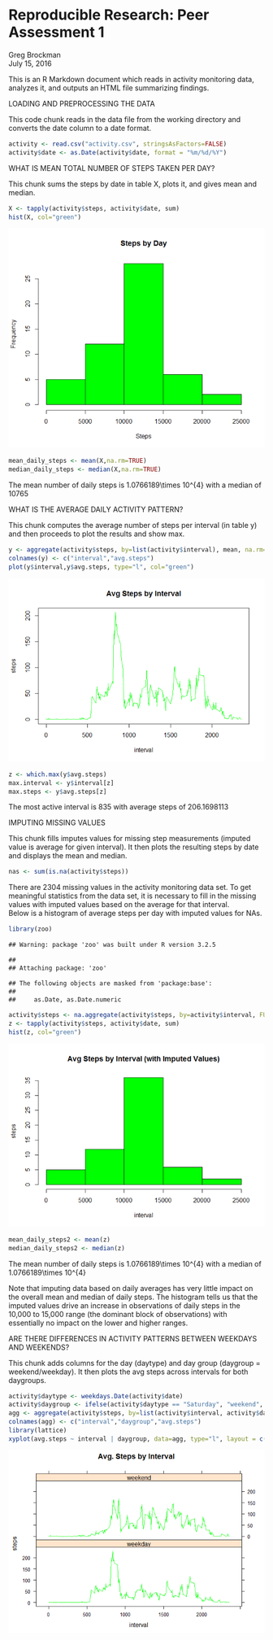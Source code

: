# Reproducible Research:  Peer Assessment 1
Greg Brockman  
July 15, 2016  

This is an R Markdown document which reads in activity monitoring data, analyzes it, and outputs an HTML file summarizing findings.

LOADING AND PREPROCESSING THE DATA

This code chunk reads in the data file from the working directory and converts the date column to a date format.


```r
activity <- read.csv("activity.csv", stringsAsFactors=FALSE)
activity$date <- as.Date(activity$date, format = "%m/%d/%Y")
```


WHAT IS MEAN TOTAL NUMBER OF STEPS TAKEN PER DAY?

This chunk sums the steps by date in table X, plots it, and gives mean and median.


```r
X <- tapply(activity$steps, activity$date, sum)
hist(X, col="green")
```

![](PA1_template_files/figure-html/Daily_Steps-1.png)<!-- -->

```r
mean_daily_steps <- mean(X,na.rm=TRUE)
median_daily_steps <- median(X,na.rm=TRUE)
```

The mean number of daily steps is 1.0766189\times 10^{4} with a median of 10765


WHAT IS THE AVERAGE DAILY ACTIVITY PATTERN?

This chunk computes the average number of steps per interval (in table y) and then proceeds to plot the results and show max.


```r
y <- aggregate(activity$steps, by=list(activity$interval), mean, na.rm=TRUE)
colnames(y) <- c("interval","avg.steps")
plot(y$interval,y$avg.steps, type="l", col="green")
```

![](PA1_template_files/figure-html/Interval_Steps-1.png)<!-- -->

```r
z <- which.max(y$avg.steps)
max.interval <- y$interval[z]
max.steps <- y$avg.steps[z]
```

The most active interval is 835 with average steps of 206.1698113


IMPUTING MISSING VALUES

This chunk fills imputes values for missing step measurements (imputed value is average for given interval).  It then plots
the resulting steps by date and displays the mean and median.


```r
nas <- sum(is.na(activity$steps))
```

There are 2304 missing values in the activity monitoring data set.
To get meaningful statistics from the data set, it is necessary to fill in the
missing values with imputed values based on the average for that interval.  
Below is a histogram of average steps per day with imputed values for NAs.


```r
library(zoo)
```

```
## Warning: package 'zoo' was built under R version 3.2.5
```

```
## 
## Attaching package: 'zoo'
```

```
## The following objects are masked from 'package:base':
## 
##     as.Date, as.Date.numeric
```

```r
activity$steps <- na.aggregate(activity$steps, by=activity$interval, FUN =  mean,na.rm=TRUE)
z <- tapply(activity$steps, activity$date, sum)
hist(z, col="green")
```

![](PA1_template_files/figure-html/Imputing_Values-1.png)<!-- -->

```r
mean_daily_steps2 <- mean(z)
median_daily_steps2 <- median(z)
```

The mean number of daily steps is 1.0766189\times 10^{4} with a median of 1.0766189\times 10^{4}

Note that imputing data based on daily averages has very little impact on the overall mean and median of daily steps.  The histogram tells us that the imputed values drive an increase in observations of daily steps in the 10,000 to 15,000 range (the dominant block of observations) with essentially no impact on the lower and higher ranges.


ARE THERE DIFFERENCES IN ACTIVITY PATTERNS BETWEEN WEEKDAYS AND WEEKENDS?

This chunk adds columns for the day (daytype) and day group (daygroup = weekend/weekday).  It then plots the avg steps across
intervals for both daygroups.


```r
activity$daytype <- weekdays.Date(activity$date)
activity$daygroup <- ifelse(activity$daytype == "Saturday", "weekend", ifelse(activity$daytype == "Sunday", "weekend", "weekday" ))
agg <- aggregate(activity$steps, by=list(activity$interval, activity$daygroup), mean)
colnames(agg) <- c("interval","daygroup","avg.steps")
library(lattice)
xyplot(avg.steps ~ interval | daygroup, data=agg, type="l", layout = c(1,2), col="green")
```

![](PA1_template_files/figure-html/Weekdays_Weekends-1.png)<!-- -->
